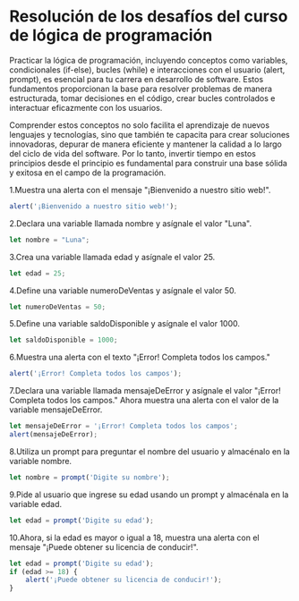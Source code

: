 # Resolución de los desafíos del curso de lógica de programación
Practicar la lógica de programación, incluyendo conceptos como variables, condicionales (if-else), bucles (while) e interacciones con el usuario (alert, prompt), es esencial para tu carrera en desarrollo de software. Estos fundamentos proporcionan la base para resolver problemas de manera estructurada, tomar decisiones en el código, crear bucles controlados e interactuar eficazmente con los usuarios.

Comprender estos conceptos no solo facilita el aprendizaje de nuevos lenguajes y tecnologías, sino que también te capacita para crear soluciones innovadoras, depurar de manera eficiente y mantener la calidad a lo largo del ciclo de vida del software. Por lo tanto, invertir tiempo en estos principios desde el principio es fundamental para construir una base sólida y exitosa en el campo de la programación.

1.Muestra una alerta con el mensaje "¡Bienvenido a nuestro sitio web!".
```javascript
alert('¡Bienvenido a nuestro sitio web!');
```

2.Declara una variable llamada nombre y asígnale el valor "Luna".
```javascript
let nombre = "Luna";
```

3.Crea una variable llamada edad y asígnale el valor 25.
```javascript
let edad = 25;
```

4.Define una variable numeroDeVentas y asígnale el valor 50.
```javascript
let numeroDeVentas = 50;
```

5.Define una variable saldoDisponible y asígnale el valor 1000.
```javascript
let saldoDisponible = 1000;
```

6.Muestra una alerta con el texto "¡Error! Completa todos los campos."
```javascript
alert('¡Error! Completa todos los campos');
```

7.Declara una variable llamada mensajeDeError y asígnale el valor "¡Error! Completa todos los campos." Ahora muestra una alerta con el valor de la variable mensajeDeError.
```javascript
let mensajeDeError = '¡Error! Completa todos los campos';
alert(mensajeDeError);
```

8.Utiliza un prompt para preguntar el nombre del usuario y almacénalo en la variable nombre.
```javascript
let nombre = prompt('Digite su nombre');
```

9.Pide al usuario que ingrese su edad usando un prompt y almacénala en la variable edad.
```javascript
let edad = prompt('Digite su edad');
```

10.Ahora, si la edad es mayor o igual a 18, muestra una alerta con el mensaje "¡Puede obtener su licencia de conducir!".
```javascript
let edad = prompt('Digite su edad');
if (edad >= 18) {
    alert('¡Puede obtener su licencia de conducir!');
}
```
